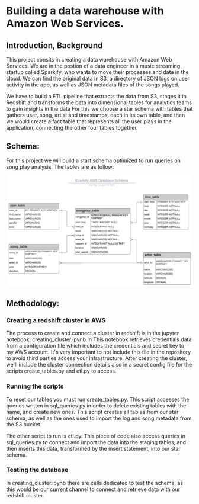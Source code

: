 # Building a data warehouse with Amazon Web Services. 

## Introduction, Background
This project consits in creating a data warehouse with Amazon Web Services. We are in the postion of a data engineer in a music streaming startup called Sparkify, who wants to move their processes and data in the cloud. We can find the original data in S3, a directory of JSON logs on user activity in the app, as well as JSON metadata files of the songs played. 

We have to build a ETL pipeline that extracts the data from S3, stages it in Redshift and transforms the data into dimensional tables for analytics teams to gain insights in the data For this we choose a star schema with tables that gathers user, song, artist and timestamps, each in its own table, and then we would create a fact table that represents all the user plays in the application, connecting the other four tables together. 

## Schema:
For this project we will build a start schema optimized to run queries on song play analysis. The tables are as follow:

![schema.jpeg](https://github.com/Alex-Skp/data-warehouse-aws/blob/main/schema.jpeg?raw=true)

## Methodology:

### Creating a redshift cluster in AWS
The process to create and connect a cluster in redshift is in the jupyter notebook: creating_cluster.ipynb In This notebook retrieves credentials data from a configuration file which includes the credentials and secret key to my AWS account. It's very important to not include this file in the repository to avoid third parties access your infrastructure. After creating the cluster, we'll include the cluster connection details also in a secret config file for the scripts create_tables.py and etl.py to access. 

### Running the scripts
To reset our tables you must run create_tables.py. This script accesses the queries written in sql_queries.py in order to delete existing tables with the name, and create new ones. This script creates all tables from our star schema, as well as the ones used to import the log and song metadata from the S3 bucket. 

The other script to run is etl.py. This piece of code also access queries in sql_queries.py to connect and import the data into the staging tables, and then inserts this data, transformed by the insert statement, into our star schema. 

### Testing the database
In creating_cluster.ipynb there are cells dedicated to test the schema, as this would be our current channel to connect and retrieve data with our redshift cluster. 

